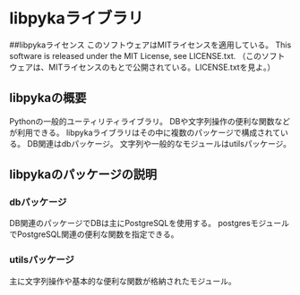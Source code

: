 # libpykaライブラリ

##libpykaライセンス
このソフトウェアはMITライセンスを適用している。
This software is released under the MIT License, see LICENSE.txt.
（このソフトウェアは、MITライセンスのもとで公開されている。LICENSE.txtを見よ。）

## libpykaの概要
Pythonの一般的ユーティリティライブラリ。
DBや文字列操作の便利な関数などが利用できる。
libpykaライブラリはその中に複数のパッケージで構成されている。
DB関連はdbパッケージ。
文字列や一般的なモジュールはutilsパッケージ。

## libpykaのパッケージの説明
### dbパッケージ
DB関連のパッケージでDBは主にPostgreSQLを使用する。
postgresモジュールでPostgreSQL関連の便利な関数を指定できる。

### utilsパッケージ
主に文字列操作や基本的な便利な関数が格納されたモジュール。



